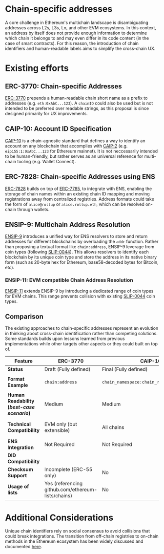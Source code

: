 # Chain-specific addresses

A core challenge in Ethereum's multichain landscape is disambiguating addresses across L2s, L3s, Ln, and other EVM ecosystems. In this context, an address by itself does not provide enough information to determine which chain it belongs to and may even differ in its code content (in the case of smart contracts). For this reason, the introduction of chain identifiers and human-readable labels aims to simplify the cross-chain UX.

# Existing efforts

## ERC-3770: Chain-specific Addresses

[ERC-3770](https://eips.ethereum.org/EIPS/eip-3770) prepends a human-readable chain short name as a prefix to addresses (e.g. `eth:0xAbC...123`). A `chainID` could also be used but is not intended to be preferred over readable strings, as this proposal is since designed primarily for UX improvements.

## CAIP-10: Account ID Specification

[CAIP-10](https://github.com/ChainAgnostic/CAIPs/blob/main/CAIPs/caip-10.md) is a chain-agnostic standard that defines a way to identify an account on any blockchain that accomplies with [CAIP-2](https://github.com/ChainAgnostic/CAIPs/blob/main/CAIPs/caip-2.md) (e.g. `eip155:1:0xAbC...123` for Ethereum mainnet). It is not neccessarily intended to be human-friendly, but rather serves as an universal reference for multi-chain tooling (e.g. Wallet Connect).

## ERC-7828: Chain-specific Addresses using ENS

[ERC-7828](https://ethereum-magicians.org/t/erc-7828-chain-specific-addresses-using-ens/21930) builds on top of [ERC-7785](https://ethereum-magicians.org/t/erc-7785-onchain-registration-of-chain-identifiers/21299), to integrate with ENS, enabling the storage of chain names within an existing chain ID mapping and moving registrations away from centralized registries. Address formats could take the form of `alice@rollup` or `alice.rollup.eth`, which can be resolved on-chain through wallets.

## ENSIP-9: Multichain Address Resolution

[ENSIP-9](https://github.com/ensdomains/ensips/blob/master/ensips/9.md) introduces a unified way for ENS resolvers to store and return addresses for different blockchains by overloading the `addr` function. Rather than proposing a textual format like `chain:address`, ENSIP-9 leverage from coin types (following [SLIP-0044](https://github.com/satoshilabs/slips/blob/master/slip-0044.md)). This allows resolvers to identify each blockchain by its unique coin type and store the address in its native binary form (such as 20-byte hex for Ethereum, base58-decoded bytes for Bitcoin, etc).

### ENSIP-11: EVM compatible Chain Address Resolution

[ENSIP-11](https://github.com/ensdomains/ensips/blob/master/ensips/11.md) extends ENSIP-9 by introducing a dedicated range of coin types for EVM chains. This range prevents collision with existing [SLIP-0044](https://github.com/satoshilabs/slips/blob/master/slip-0044.md) coin types.

## Comparison

The existing approaches to chain-specific addresses represent an evolution in thinking about cross-chain identification rather than competing solutions. Some standards builds upon lessons learned from previous implementations while other targets other aspects or they could built on top of.

| **Feature** | ERC-3770 | CAIP-10 | ERC-7828 |
| --- | --- | --- | --- |
| **Status** | Draft (Fully defined) | Final (Fully defined) | Draft (Incomplete) |
| **Format Example** | `chain:address` | `chain_namespace:chain_reference:address` | `address:chain.eth` or `address@chain.eth` |
| **Human Readability (_best-case scenario_)** | Medium | Medium | High |
| **Technical Compatibility** | EVM only (but extensible) | All chains | EVM only (potential non-EVM support) |
| **ENS Integration** | Not Required | Not Required | Required |
| **DID Compatibility** |  |  |  |
| **Checksum Support** | Incomplete (ERC-55 only) | No | Yes |
| **Usage of lists** | Yes (referencing github.com/ethereum-lists/chains) | No | Yes (requires ERC-7785 aka onchain registry) |

# Additional Considerations

Unique chain identifiers rely on social consensus to avoid collisions that could break integrations. The transition from off-chain registries to on-chain methods in the Ethereum ecosystem has been widely discussed and documented [here](chain-registries.md).
